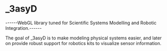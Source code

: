 # _3asyD
------WebGL library tuned for Scientific Systems Modelling and Robotic Integration.------

The goal of _3asyD is to make modeling physical systems easier, and later on provide robust support for robotics kits to visualize sensor information. 

